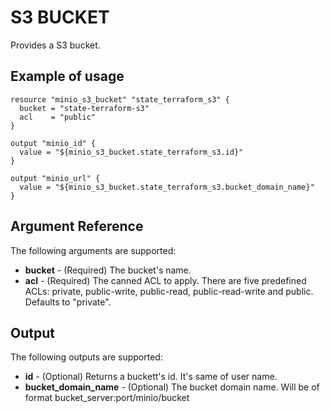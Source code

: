 # S3 BUCKET

Provides a S3 bucket.

## Example of usage

```hcl
resource "minio_s3_bucket" "state_terraform_s3" {
  bucket = "state-terraform-s3"
  acl    = "public"
}

output "minio_id" {
  value = "${minio_s3_bucket.state_terraform_s3.id}"
}

output "minio_url" {
  value = "${minio_s3_bucket.state_terraform_s3.bucket_domain_name}"
}
```

## Argument Reference

The following arguments are supported:

* **bucket** - (Required) The bucket's name.
* **acl** - (Required) The canned ACL to apply. There are five predefined ACLs: private, public-write, public-read, public-read-write and public. Defaults to "private".

## Output

The following outputs are supported:

* **id** - (Optional) Returns a buckett's id. It's same of user name.
* **bucket_domain_name** - (Optional) The bucket domain name. Will be of format bucket_server:port/minio/bucket

